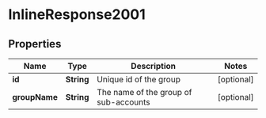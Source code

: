 
# InlineResponse2001

## Properties
Name | Type | Description | Notes
------------ | ------------- | ------------- | -------------
**id** | **String** | Unique id of the group |  [optional]
**groupName** | **String** | The name of the group of sub-accounts |  [optional]



